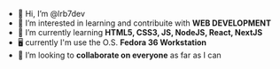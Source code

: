 - 👋 Hi, I’m @lrb7dev
- 👀 I’m interested in learning and contribuite with <strong>WEB DEVELOPMENT</strong>
- 🌱 I’m currently learning <strong>HTML5, CSS3, JS, NodeJS, React, NextJS</strong>
- :desktop_computer: currently I'm use the O.S. <strong>Fedora 36 Workstation</strong>
- :checkered_flag: I’m looking to <b>collaborate on everyone</b> as far as I can


<!---
lrb7dev/lrb7dev is a ✨ special ✨ repository because its `README.md` (this file) appears on your GitHub profile.
You can click the Preview link to take a look at your changes.
--->
